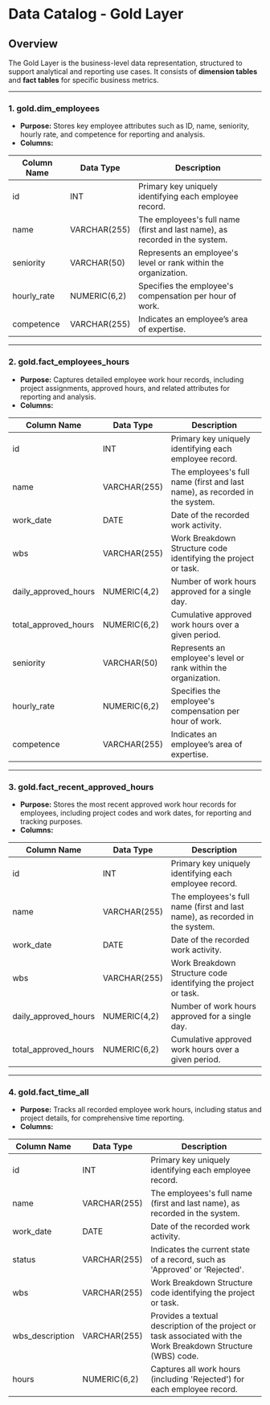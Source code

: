 # Data Catalog - Gold Layer

## Overview
The Gold Layer is the business-level data representation, structured to support analytical and reporting use cases. It consists of **dimension tables** and **fact tables** for specific business metrics.

---

### 1. **gold.dim_employees**
- **Purpose:** Stores key employee attributes such as ID, name, seniority, hourly rate, and competence for reporting and analysis.
- **Columns:**

| Column Name      | Data Type     | Description                                                                                   |
|------------------|---------------|-----------------------------------------------------------------------------------------------|
| id               | INT           | Primary key uniquely identifying each employee record.                                         |
| name             | VARCHAR(255)  | The employees's full name (first and last name), as recorded in the system.                    |
| seniority        | VARCHAR(50)  | Represents an employee's level or rank within the organization.                               |
| hourly_rate      | NUMERIC(6,2)  | Specifies the employee's compensation per hour of work.                              |
| competence       | VARCHAR(255)  | Indicates an employee’s area of expertise.                                  |


---

### 2. **gold.fact_employees_hours**
- **Purpose:** Captures detailed employee work hour records, including project assignments, approved hours, and related attributes for reporting and analysis.
- **Columns:**

| Column Name         | Data Type     | Description                                                                                   |
|---------------------|---------------|-----------------------------------------------------------------------------------------------|
| id               | INT           | Primary key uniquely identifying each employee record.                                       |
| name             | VARCHAR(255)  | The employees's full name (first and last name), as recorded in the system.                    |
| work_date        | DATE          | Date of the recorded work activity.                    |
| wbs              | VARCHAR(255)  | Work Breakdown Structure code identifying the project or task.                   |
| daily_approved_hours             | NUMERIC(4,2)  | Number of work hours approved for a single day.                   |
| total_approved_hours             | NUMERIC(6,2)  | Cumulative approved work hours over a given period.                    |
| seniority        | VARCHAR(50)  | Represents an employee's level or rank within the organization.                               |
| hourly_rate      | NUMERIC(6,2)  | Specifies the employee's compensation per hour of work.                              |
| competence       | VARCHAR(255)  | Indicates an employee’s area of expertise.                                  |
---

### 3. **gold.fact_recent_approved_hours**
- **Purpose:** Stores the most recent approved work hour records for employees, including project codes and work dates, for reporting and tracking purposes.
- **Columns:**

| Column Name     | Data Type     | Description                                                                                   |
|-----------------|---------------|-----------------------------------------------------------------------------------------------|
| id               | INT           | Primary key uniquely identifying each employee record.                                       |
| name             | VARCHAR(255)  | The employees's full name (first and last name), as recorded in the system.                    |
| work_date        | DATE          | Date of the recorded work activity.                    |
| wbs              | VARCHAR(255)  | Work Breakdown Structure code identifying the project or task.                   |
| daily_approved_hours             | NUMERIC(4,2)  | Number of work hours approved for a single day.                   |
| total_approved_hours             | NUMERIC(6,2)  | Cumulative approved work hours over a given period.                    |


---

### 4. **gold.fact_time_all**
- **Purpose:** Tracks all recorded employee work hours, including status and project details, for comprehensive time reporting.
- **Columns:**

| Column Name     | Data Type     | Description                                                                                   |
|-----------------|---------------|-----------------------------------------------------------------------------------------------|
| id               | INT           | Primary key uniquely identifying each employee record.                                       |
| name             | VARCHAR(255)  | The employees's full name (first and last name), as recorded in the system.                    |
| work_date        | DATE          | Date of the recorded work activity.                    |
| status           | VARCHAR(255)  | Indicates the current state of a record, such as 'Approved' or 'Rejected'.                  |
| wbs              | VARCHAR(255)  | Work Breakdown Structure code identifying the project or task.                   |
| wbs_description  | VARCHAR(255)  | Provides a textual description of the project or task associated with the Work Breakdown Structure (WBS) code.                              |
| hours      | NUMERIC(6,2)  | Captures all work hours (including 'Rejected') for each employee record.                              |

